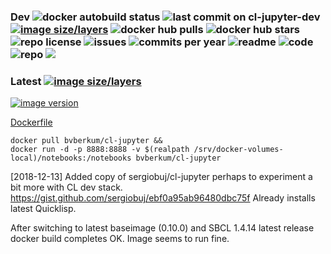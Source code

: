 ### Dev ![docker autobuild status](https://img.shields.io/docker/build/bvberkum/cl-jupyter.svg) ![last commit on cl-jupyter-dev](https://img.shields.io/github/last-commit/bvberkum/x-docker/cl-jupyter-dev.svg) [![image size/layers](https://images.microbadger.com/badges/image/bvberkum/cl-jupyter:dev.svg)](https://microbadger.com/images/bvberkum/cl-jupyter:dev "Get your own image badge on microbadger.com") ![docker hub pulls](https://img.shields.io/docker/pulls/bvberkum/cl-jupyter.svg) ![docker hub stars](https://img.shields.io/docker/stars/bvberkum/cl-jupyter.svg) ![repo license](https://img.shields.io/github/license/bvberkum/x-docker.svg) ![issues](https://img.shields.io/github/issues/bvberkum/x-docker.svg) ![commits per year](https://img.shields.io/github/commit-activity/y/bvberkum/x-docker.svg) ![readme](https://img.shields.io/github/size/bvberkum/x-docker/ReadMe-cl-jupyter.md.svg) ![code](https://img.shields.io/github/languages/code-size/bvberkum/x-docker.svg) ![repo](https://img.shields.io/github/repo-size/bvberkum/x-docker.svg) ![](https://img.shields.io/maintenance/yes/2018.svg) 

[//]: # 'Not a tag. ![last commit on cl-jupyter](https://img.shields.io/github/last-commit/bvberkum/x-docker/cl-jupyter.svg)'

### Latest [![image size/layers](https://images.microbadger.com/badges/image/bvberkum/cl-jupyter.svg)](https://microbadger.com/images/bvberkum/cl-jupyter "microbadger.com image metadata")
[![image version](https://images.microbadger.com/badges/version/bvberkum/cl-jupyter.svg)](https://microbadger.com/images/bvberkum/cl-jupyter "microbadger.com version metadata")

[Dockerfile](./_/cl-jupyter/Dockerfile)

```
docker pull bvberkum/cl-jupyter &&
docker run -d -p 8888:8888 -v $(realpath /srv/docker-volumes-local)/notebooks:/notebooks bvberkum/cl-jupyter
```

[2018-12-13] Added copy of sergiobuj/cl-jupyter perhaps to experiment a bit more with CL dev stack.
<https://gist.github.com/sergiobuj/ebf0a95ab96480dbc75f>
Already installs latest Quicklisp.

After switching to latest baseimage (0.10.0) and SBCL 1.4.14 latest release
docker build completes OK. Image seems to run fine.
